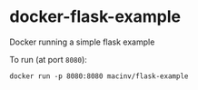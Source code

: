 # docker-flask-example
Docker running a simple flask example

To run (at port `8080`):

    docker run -p 8080:8080 macinv/flask-example
